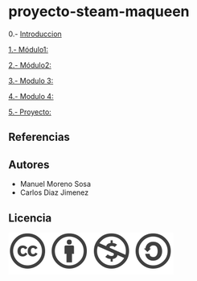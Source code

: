 # proyecto-steam-maqueen

0.- [Introduccion](Contenidos/introduccion.md)

[1.- Módulo1:](descripcion/montaje.md)

[2.- Módulo2:](programacion/basica1.md)

[3.- Modulo 3:](programacion/basica2.md)

[4.- Modulo 4:](ampliacion.md)

[5.- Proyecto:](Contenidos/proyecto.md)

## Referencias 

## Autores

- Manuel Moreno Sosa
- Carlos Diaz Jimenez

## Licencia

![image](Contenidos/licencia.png)
